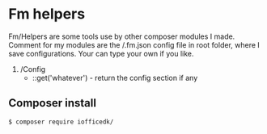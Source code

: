 # Fm helpers
Fm/Helpers are some tools use by other composer modules I made. Comment for my modules are the /.fm.json config file in root folder, where I save configurations. Your can type your own if you like. 

1. /Config
    - ::get('whatever') - return the config section if any

## Composer install
```sh
$ composer require iofficedk/
```





